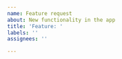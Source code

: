 ```yaml
---
name: Feature request
about: New functionality in the app
title: 'Feature: '
labels: ''
assignees: ''

---
```



